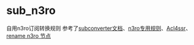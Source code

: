 # sub_n3ro
自用n3ro订阅转换规则
参考了[subconverter文档](https://github.com/tindy2013/subconverter/blob/master/README-cn.md#%E9%85%8D%E7%BD%AE%E6%96%87%E4%BB%B6)、[n3ro专用规则](https://raw.githubusercontent.com/SNSLogty/pixiv-hosts-1/master/n3roclash.txt)、[Acl4ssr](https://github.com/ACL4SSR/ACL4SSR)、[rename n3ro 节点](https://github.com/shenwei101623/subconverter_ini/blob/master/n3ro.ini)
